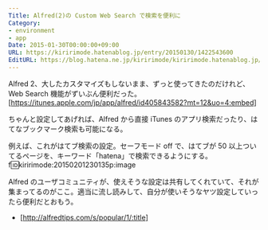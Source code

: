 ```yaml
---
Title: Alfred(2)の Custom Web Search で検索を便利に
Category:
- environment
- app
Date: 2015-01-30T00:00:00+09:00
URL: https://kiririmode.hatenablog.jp/entry/20150130/1422543600
EditURL: https://blog.hatena.ne.jp/kiririmode/kiririmode.hatenablog.jp/atom/entry/8454420450082082006
---
```


Alfred 2、大したカスタマイズもしないまま、ずっと使ってきたのだけれど、Web Search 機能がずいぶん便利だった。
[https://itunes.apple.com/jp/app/alfred/id405843582?mt=12&uo=4:embed]

ちゃんと設定してあげれば、Alfred から直接 iTunes のアプリ検索だったり、はてなブックマーク検索も可能になる。

例えば、これがはてブ検索の設定。セーフモード off で、はてブが 50 以上ついてるページを、キーワード「hatena」で検索できるようにする。
f:id:kiririmode:20150201230135p:image

Alfred のユーザコミュニティが、使えそうな設定は共有してくれていて、それが集まってるのがここ。適当に流し読みして、自分が使いそうなヤツ設定していったら便利だとおもう。
- [http://alfredtips.com/s/popular/1/:title]
